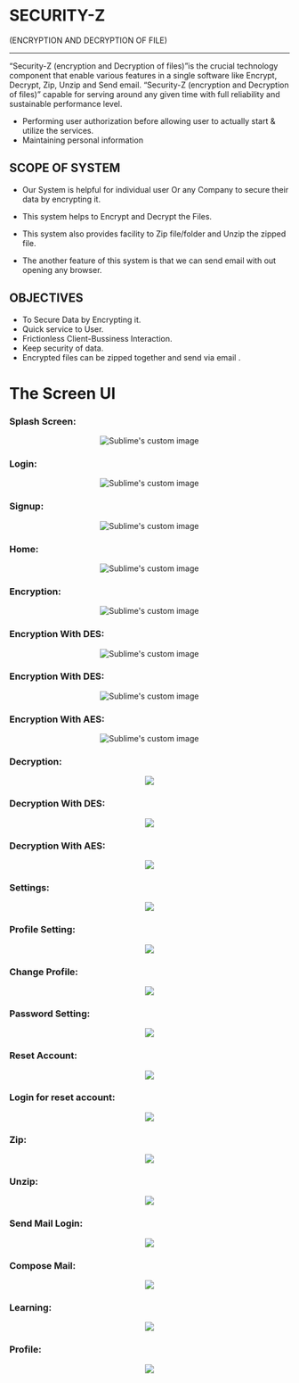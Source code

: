 # SECURITY-Z
(ENCRYPTION AND DECRYPTION OF FILE)

---
“Security-Z (encryption and Decryption of files)”is the crucial technology component that enable various features in a single software like Encrypt, Decrypt, Zip, Unzip and Send email.
“Security-Z (encryption and Decryption of files)” capable for serving around any given time with full reliability and sustainable performance level.

 - Performing user authorization before allowing user to actually start & utilize the services.
  - Maintaining personal information

## **SCOPE OF SYSTEM**

-	Our System is helpful for individual user Or any Company  to secure their data by encrypting it.
 
-	This system helps to Encrypt and Decrypt the Files.
  
-	This system also provides facility to Zip file/folder and Unzip the zipped file.

-	The another feature of this system is that we can send email with out opening any browser.

 
## **OBJECTIVES**

 - To Secure Data by Encrypting it.
  - Quick service to User.
  - Frictionless Client-Bussiness Interaction.
  - Keep security of data. 
  - Encrypted files can be zipped together and send via email .
  
  
  
# The Screen UI

### Splash Screen:

<p align="center">
  <img src="https://github.com/rushbhpatil/Securizy-Z/blob/master/MD%20docs/1.Welcome.JPG?raw=true" alt="Sublime's custom image"/>
</p>

### Login:

<p align="center">
  <img src="https://github.com/rushbhpatil/Securizy-Z/blob/master/MD%20docs/2.Login.JPG?raw=true" alt="Sublime's custom image"/>
</p>

### Signup:

<p align="center">
  <img src="https://github.com/rushbhpatil/Securizy-Z/blob/master/MD%20docs/2.Signup.JPG?raw=true" alt="Sublime's custom image"/>
</p>

### Home:
<p align="center">
  <img src="https://github.com/rushbhpatil/Securizy-Z/blob/master/MD%20docs/3.Home.JPG?raw=true" alt="Sublime's custom image"/>
</p>

### Encryption:

<p align="center">
  <img src="https://github.com/rushbhpatil/Securizy-Z/blob/master/MD%20docs/4.Encryption.JPG?raw=true" alt="Sublime's custom image"/>
</p>

### Encryption With DES:

<p align="center">
  <img src="https://github.com/rushbhpatil/Securizy-Z/blob/master/MD%20docs/5.Encryption%20With%20DES.JPG?raw=true" alt="Sublime's custom image"/>
</p>

### Encryption With DES:

<p align="center">
  <img src="https://github.com/rushbhpatil/Securizy-Z/blob/master/MD%20docs/5.Encryption%20With%20DES.JPG?raw=true" alt="Sublime's custom image"/>
</p>

### Encryption With AES:

<p align="center">
  <img src="https://github.com/rushbhpatil/Securizy-Z/blob/master/MD%20docs/6.Encryption%20With%20AES.JPG?raw=true" alt="Sublime's custom image"/>
</p>

### Decryption:

<p align="center">
  <img src="https://github.com/rushbhpatil/Securizy-Z/blob/master/MD%20docs/7.Decryption.JPG?raw=true"/>
</p>

### Decryption With DES:

<p align="center">
  <img src="https://github.com/rushbhpatil/Securizy-Z/blob/master/MD%20docs/8.Decryption%20With%20DES.JPG?raw=true"/>
</p>

###  Decryption With AES:

<p align="center">
  <img src="https://github.com/rushbhpatil/Securizy-Z/blob/master/MD%20docs/9.Decryption%20With%20AES.JPG?raw=true"/>
</p>

### Settings:

<p align="center">
  <img src="https://github.com/rushbhpatil/Securizy-Z/blob/master/MD%20docs/10.Settings.JPG?raw=true"/>
</p>

### Profile Setting:

<p align="center">
  <img src="https://github.com/rushbhpatil/Securizy-Z/blob/master/MD%20docs/11.Profile%20Setting.JPG?raw=true"/>
</p>

### Change Profile:

<p align="center">
  <img src="https://github.com/rushbhpatil/Securizy-Z/blob/master/MD%20docs/12.Change%20Profile.JPG?raw=true"/>
</p>

### Password Setting:

<p align="center">
  <img src="https://github.com/rushbhpatil/Securizy-Z/blob/master/MD%20docs/13.Password%20Setting.JPG?raw=true"/>
</p>

### Reset Account:

<p align="center">
  <img src="https://github.com/rushbhpatil/Securizy-Z/blob/master/MD%20docs/14.Reset%20account.JPG?raw=true"/>
</p>

### Login for reset account:

<p align="center">
  <img src="https://github.com/rushbhpatil/Securizy-Z/blob/master/MD%20docs/15.Login%20for%20reset%20account.JPG?raw=true"/>
</p>

### Zip:

<p align="center">
  <img src="https://github.com/rushbhpatil/Securizy-Z/blob/master/MD%20docs/16._Zip.JPG?raw=true"/>
</p>

### Unzip:

<p align="center">
  <img src="https://github.com/rushbhpatil/Securizy-Z/blob/master/MD%20docs/17.Unzip.JPG?raw=true"/>
</p>

### Send Mail Login:

<p align="center">
  <img src="https://github.com/rushbhpatil/Securizy-Z/blob/master/MD%20docs/18.Send%20Mail%20Login.JPG?raw=true"/>
</p>

### Compose Mail:

<p align="center">
  <img src="https://github.com/rushbhpatil/Securizy-Z/blob/master/MD%20docs/19.Compose%20Mail.JPG?raw=true"/>
</p>

### Learning:

<p align="center">
  <img src="https://github.com/rushbhpatil/Securizy-Z/blob/master/MD%20docs/20.Learning.JPG?raw=true"/>
</p>

### Profile:

<p align="center">
  <img src="https://github.com/rushbhpatil/Securizy-Z/blob/master/MD%20docs/21.Profile.JPG?raw=true"/>
</p>
